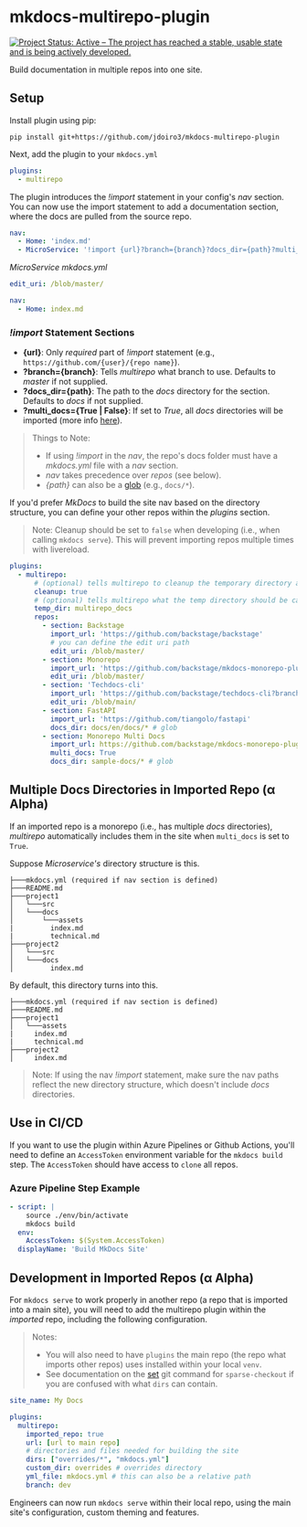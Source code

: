 # mkdocs-multirepo-plugin

[![Project Status: Active – The project has reached a stable, usable state and is being actively developed.](https://www.repostatus.org/badges/latest/active.svg)](https://www.repostatus.org/#active)

Build documentation in multiple repos into one site.

## Setup

Install plugin using pip:

```
pip install git+https://github.com/jdoiro3/mkdocs-multirepo-plugin
```

Next, add the plugin to your `mkdocs.yml`

```yaml
plugins:
  - multirepo
```

The plugin introduces the *!import* statement in your config's *nav* section. You can now use the import statement to add a documentation section, where the docs are pulled from the source repo.

```yaml
nav:
  - Home: 'index.md'
  - MicroService: '!import {url}?branch={branch}?docs_dir={path}?multi_docs={True | False}'
```

*MicroService mkdocs.yml*
```yaml
edit_uri: /blob/master/

nav:
  - Home: index.md
```

### *!import* Statement Sections

- **{url}**: Only *required* part of *!import* statement (e.g., `https://github.com/{user}/{repo name}`).
- **?branch={branch}**: Tells *multirepo* what branch to use. Defaults to *master* if not supplied.
- **?docs_dir={path}**: The path to the *docs* directory for the section. Defaults to *docs* if not supplied.
- **?multi_docs={True | False}**: If set to *True*, all *docs* directories will be imported (more info [here](#multiple-docs-directories-in-imported-repo)).

> Things to Note:
>
> - If using *!import* in the *nav*, the repo's docs folder must have a *mkdocs.yml* file with a *nav* section.
> - *nav* takes precedence over *repos* (see below).
> - *{path}* can also be a [glob](https://en.wikipedia.org/wiki/Glob_(programming)) (e.g., `docs/*`).


If you'd prefer *MkDocs* to build the site nav based on the directory structure, you can define your other repos within the *plugins* section.

> Note:
> Cleanup should be set to `false` when developing (i.e., when calling `mkdocs serve`). This will prevent importing repos multiple times with livereload.

```yaml
plugins:
  - multirepo:
      # (optional) tells multirepo to cleanup the temporary directory after site is built.
      cleanup: true
      # (optional) tells multirepo what the temp directory should be called
      temp_dir: multirepo_docs
      repos:
        - section: Backstage
          import_url: 'https://github.com/backstage/backstage'
          # you can define the edit uri path
          edit_uri: /blob/master/
        - section: Monorepo
          import_url: 'https://github.com/backstage/mkdocs-monorepo-plugin'
          edit_uri: /blob/master/
        - section: 'Techdocs-cli'
          import_url: 'https://github.com/backstage/techdocs-cli?branch=main'
          edit_uri: /blob/main/
        - section: FastAPI
          import_url: 'https://github.com/tiangolo/fastapi'
          docs_dir: docs/en/docs/* # glob
        - section: Monorepo Multi Docs
          import_url: https://github.com/backstage/mkdocs-monorepo-plugin
          multi_docs: True
          docs_dir: sample-docs/* # glob
```

## Multiple Docs Directories in Imported Repo (α Alpha)

If an imported repo is a monorepo (i.e., has multiple *docs* directories), *multirepo* automatically includes them in the site when `multi_docs` is set to `True`.

Suppose *Microservice's* directory structure is this.

```
├───mkdocs.yml (required if nav section is defined)
├───README.md
├───project1
│   └───src
│   └───docs
│       └───assets
|         index.md
|         technical.md
├───project2
│   └───src
│   └───docs
│         index.md
```

By default, this directory turns into this.

```
├───mkdocs.yml (required if nav section is defined)
├───README.md
├───project1
│   └───assets
|     index.md
|     technical.md
├───project2
│     index.md
```

> Note: If using the nav *!import* statement, make sure the nav paths reflect the new directory structure, which doesn't include *docs* directories.


## Use in CI/CD

If you want to use the plugin within Azure Pipelines or Github Actions, you'll need to define an `AccessToken` environment variable for the `mkdocs build` step. The `AccessToken` should have access to `clone` all repos.

### Azure Pipeline Step Example

```yaml
- script: |
    source ./env/bin/activate
    mkdocs build
  env:
    AccessToken: $(System.AccessToken)
  displayName: 'Build MkDocs Site'
```

## Development in Imported Repos (α Alpha)

For `mkdocs serve` to work properly in another repo (a repo that is imported into a main site), you will need to add the multirepo plugin within the *imported* repo, including the following configuration.

> Notes:
> - You will also need to have `plugins` the main repo (the repo what imports other repos) uses installed within your local `venv`.
> - See documentation on the [set](https://git-scm.com/docs/git-sparse-checkout#Documentation/git-sparse-checkout.txt-emsetem) git command for `sparse-checkout` if you are confused with what `dirs` can contain.

```yml
site_name: My Docs

plugins:
  multirepo:
    imported_repo: true
    url: [url to main repo]
    # directories and files needed for building the site
    dirs: ["overrides/*", "mkdocs.yml"]
    custom_dir: overrides # overrides directory
    yml_file: mkdocs.yml # this can also be a relative path
    branch: dev
```

Engineers can now run `mkdocs serve` within their local repo, using the main site's configuration, custom theming and features.
